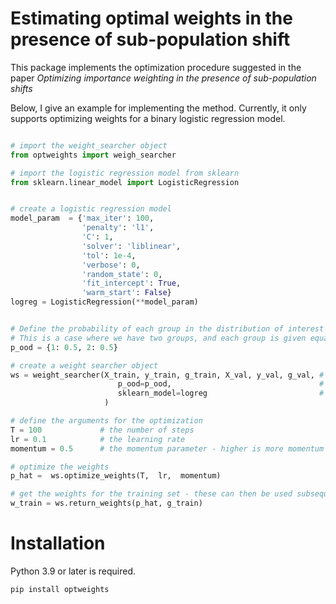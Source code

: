 # Estimating optimal weights in the presence of sub-population shift



This package implements the optimization procedure suggested in the paper _Optimizing importance weighting in the presence of sub-population shifts_



Below, I give an example for implementing the method. Currently, it only supports optimizing weights for a binary logistic regression model.


```python 

# import the weight_searcher object
from optweights import weigh_searcher

# import the logistic regression model from sklearn
from sklearn.linear_model import LogisticRegression


# create a logistic regression model
model_param  = {'max_iter': 100,
                'penalty': 'l1',
                'C': 1,
                'solver': 'liblinear',
                'tol': 1e-4,
                'verbose': 0,
                'random_state': 0,
                'fit_intercept': True, 
                'warm_start': False}
logreg = LogisticRegression(**model_param)


# Define the probability of each group in the distribution of interest
# This is a case where we have two groups, and each group is given equal weight
p_ood = {1: 0.5, 2: 0.5}

# create a weight searcher object
ws = weight_searcher(X_train, y_train, g_train, X_val, y_val, g_val, # define the X, y, g for both train/val
                        p_ood=p_ood,                                 # define the distribution of interest
                        sklearn_model=logreg                         # define the sklearn model for which to optimize weights (optional)
                     )

# define the arguments for the optimization
T = 100             # the number of steps
lr = 0.1            # the learning rate
momentum = 0.5      # the momentum parameter - higher is more momentum

# optimize the weights
p_hat =  ws.optimize_weights(T,  lr,  momentum)

# get the weights for the training set - these can then be used subsequently for an estimator. 
w_train = ws.return_weights(p_hat, g_train)

```




# Installation
Python 3.9 or later is required. 


```console
pip install optweights

``` 



